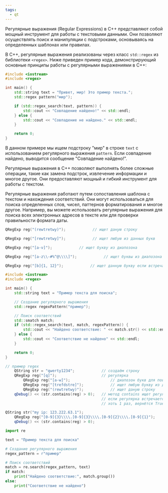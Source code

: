 ```yaml
---
tags:
  - qt
---
```

Регулярные выражения (Regular Expressions) в C++ представляют собой мощный инструмент для работы с текстовыми данными. Они позволяют осуществлять поиск и манипуляции с подстроками, основываясь на определенных шаблонах или правилах.

В C++, регулярные выражения реализованы через класс `std::regex` из библиотеки `<regex>`. Ниже приведен пример кода, демонстрирующий основные принципы работы с регулярными выражениями в C++:

```cpp
#include <iostream>
#include <regex>

int main() {
    std::string text = "Привет, мир! Это пример текста.";
    std::regex pattern("мир");

    if (std::regex_search(text, pattern)) {
        std::cout << "Совпадение найдено!" << std::endl;
    } else {
        std::cout << "Совпадение не найдено." << std::endl;
    }

    return 0;
}

```

В данном примере мы ищем подстроку "мир" в строке `text` с использованием регулярного выражения `pattern`. Если совпадение найдено, выводится сообщение "Совпадение найдено!".

Регулярные выражения в C++ позволяют выполнять более сложные операции, такие как замена подстрок, извлечение информации и многое другое. Они предоставляют мощный и гибкий инструмент для работы с текстом.



Регулярные выражения работают путем сопоставления шаблона с текстом и нахождения соответствий. Они могут использоваться для поиска определенных слов, чисел, паттернов форматирования и многое другое. Например, вы можете использовать регулярные выражения для поиска всех электронных адресов в тексте или для проверки правильности формата даты.

```cpp
QRegExp reg("(rewtretwy)");            // ищет даную строку
```

```cpp
QRegExp reg("[rewtretwy]");            // ищет любую из данных букв
```

```cpp
QRegExp reg("[a-v]");            // ищет букву из диапозона
```

```cpp
QRegExp reg("[a-z\\-#%^@\\\\]");            // ищет буквы из диапозона и символы
```

```cpp
QRegExp reg("[b]{1, 12}");            // ищет данную букву если встречается определённое количество раз
```

```cpp
#include <iostream>
#include <regex>

int main() {
    std::string text = "Пример текста для поиска";

    // Создание регулярного выражения
    std::regex regexPattern("пример");

    // Поиск соответствий
    std::smatch match;
    if (std::regex_search(text, match, regexPattern)) {
        std::cout << "Найдено соответствие: " << match.str() << std::endl;
    } else {
        std::cout << "Соответствие не найдено" << std::endl;
    }

    return 0;
}

```

```cpp
// пример regex
    QString str = "qwerty1234";            // создаём строку
    QRegExp reg("[q]");                    // регулярка
		QRegExp reg("[a-w]");                  // диапозон букв для поиска
		QRegExp reg("[trefdstre]");            // ищет любую букву из данного списка
		QRegExp reg("(rewtretwy)");            // ищет даную строку
    qDebug() << (str.contains(reg) > 0);   // метод contains ищет регулярку в строке
                                           // если регулярка встречается в строке
                                           // хоть 1 раз, вернётся True
```

```cpp
QString str("my ip: 123.222.63.1");
    QRegExp reg("[0-9]{3}\\\\.[0-9]{3}\\\\.[0-9]{2}\\\\.[0-9]{1}");
    qDebug() << (str.contains(reg) > 0);
```

```python
import re

text = "Пример текста для поиска"

# Создание регулярного выражения
regex_pattern = r"пример"

# Поиск соответствий
match = re.search(regex_pattern, text)
if match:
    print("Найдено соответствие:", match.group())
else:
    print("Соответствие не найдено")

```